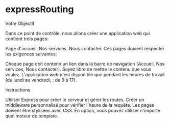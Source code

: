 # expressRouting

Votre Objectif

 

Dans ce point de contrôle, nous allons créer une application web qui contient trois pages:

Page d'accueil.
Nos services.
Nous contacter.
Ces pages doivent respecter les exigences suivantes: 

Chaque page doit contenir un lien dans la barre de navigation (Accueil, Nos services, Nous contacter).
Soyez libre de mettre le contenu que vous voulez.
L'application web n'est disponible que pendant les heures de travail (du lundi au vendredi,  ; de 9 à 17).

Instructions

Utiliser Express pour créer le serveur et gérer les routes.
Créer un middleware personnalisé pour vérifier l'heure de la requête.
Les pages doivent être stylisées avec CSS.
En option, vous pouvez utiliser n'importe quel moteur de template.
